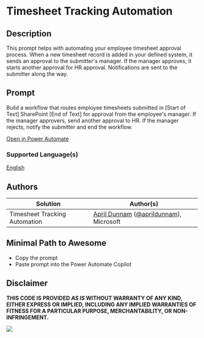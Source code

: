 # Timesheet Tracking Automation

## Description

This prompt helps with automating your employee timesheet approval process. When a new timesheet record is added in your defined system, it sends an approval to the submitter's manager.  If the manager approves, it starts another approval for HR approval. Notifications are sent to the submitter along the way.

## Prompt
Build a workflow that routes employee timesheets submitted in [Start of Text] SharePoint [End of Text] for approval from the employee's manager. If the manager approvers, send another approval to HR.  If the manager rejects, notify the submitter and end the workflow. 

[Open in Power Automate](https://make.powerautomate.com/create/fromNaturalLanguage?prompt=Build%20a%20workflow%20that%20routes%20employee%20timesheets%20submitted%20in%20%5BStart%20of%20Text%5D%20SharePoint%20%5BEnd%20of%20Text%5D%20for%20approval%20from%20the%20employee's%20manager.%20If%20the%20manager%20approvers%2C%20send%20another%20approval%20to%20HR.%20%20If%20the%20manager%20rejects%2C%20notify%20the%20submitter%20and%20end%20the%20workflow&from=Copilot&utm_source=PromptLibrary)

### Supported Language(s)

[English](./en-us/prompt.md)

## Authors

Solution|Author(s)
--------|---------
Timesheet Tracking Automation | [April Dunnam](https://www.github.com/aprildunnam) ([@aprildunnam](https://twitter.com/aprildunnam)), Microsoft

## Minimal Path to Awesome

* Copy the prompt
* Paste prompt into the Power Automate Copilot

## Disclaimer

**THIS CODE IS PROVIDED *AS IS* WITHOUT WARRANTY OF ANY KIND, EITHER EXPRESS OR IMPLIED, INCLUDING ANY IMPLIED WARRANTIES OF FITNESS FOR A PARTICULAR PURPOSE, MERCHANTABILITY, OR NON-INFRINGEMENT.**

<img src="https://m365-visitor-stats.azurewebsites.net/powerplatform-prompts/samples/power-automate/timesheet-approval-automation" aria-hidden="true" />
